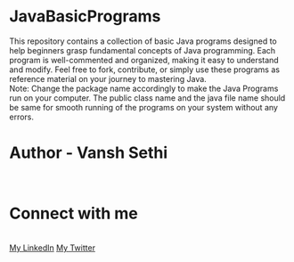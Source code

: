 # JavaBasicPrograms
This repository contains a collection of basic Java programs designed to help beginners grasp fundamental concepts of Java programming.  Each program is well-commented and organized, making it easy to understand and modify. Feel free to fork, contribute, or simply use these programs as reference material on your journey to mastering Java.
<br>
Note: Change the package name accordingly to make the Java Programs run on your computer. The public class name and the java file name should be same for smooth running of the programs on your system without any errors.
<br>
# Author - Vansh Sethi
<br>

# Connect with me
<br>
<a href = "https://www.linkedin.com/in/vansh-sethi-54193421a/">My LinkedIn</a>
<a href = "https://twitter.com/VanshSethitwts">My Twitter</a>
